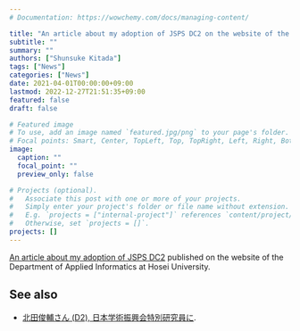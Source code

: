 ```yaml
---
# Documentation: https://wowchemy.com/docs/managing-content/

title: "An article about my adoption of JSPS DC2 on the website of the Department of Applied Informatics at Hosei University"
subtitle: ""
summary: ""
authors: ["Shunsuke Kitada"]
tags: ["News"]
categories: ["News"]
date: 2021-04-01T00:00:00+09:00
lastmod: 2022-12-27T21:51:35+09:00
featured: false
draft: false

# Featured image
# To use, add an image named `featured.jpg/png` to your page's folder.
# Focal points: Smart, Center, TopLeft, Top, TopRight, Left, Right, BottomLeft, Bottom, BottomRight.
image:
  caption: ""
  focal_point: ""
  preview_only: false

# Projects (optional).
#   Associate this post with one or more of your projects.
#   Simply enter your project's folder or file name without extension.
#   E.g. `projects = ["internal-project"]` references `content/project/deep-learning/index.md`.
#   Otherwise, set `projects = []`.
projects: []
---
```


[An article about my adoption of JSPS DC2](https://ai.ws.hosei.ac.jp/wp/news/news20210408/) published on the website of the Department of Applied Informatics at Hosei University.

## See also

- [北田俊輔さん (D2), 日本学術振興会特別研究員に](/post/jsps-dc2-applied-informatics/).
